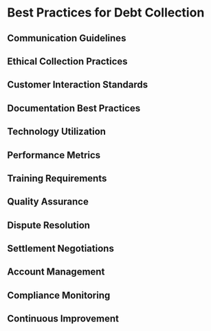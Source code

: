 # Best Practices for Debt Collection

## Communication Guidelines

## Ethical Collection Practices

## Customer Interaction Standards

## Documentation Best Practices

## Technology Utilization

## Performance Metrics

## Training Requirements

## Quality Assurance

## Dispute Resolution

## Settlement Negotiations

## Account Management

## Compliance Monitoring

## Continuous Improvement

